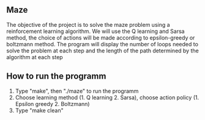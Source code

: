 ## Maze
The objective of the project is to solve the maze problem using a reinforcement learning algorithm. We will use the Q learning and Sarsa method, the choice of actions will be made according to epsilon-greedy or boltzmann method. The program will display the number of loops needed to solve the problem at each step and the length of the path determined by the algorithm at each step

## How to run the programm
1. Type "make", then "./maze" to run the programm
2. Choose learning method (1. Q learning 2. Sarsa), choose action policy (1. Epsilon greedy 2. Boltzmann)
3. Type "make clean"
